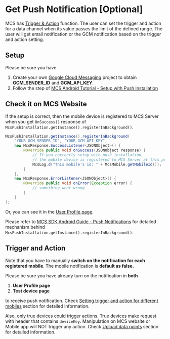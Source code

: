 # Get Push Notification [Optional]

MCS has [Trigger & Action][mcs-tutorial-notif] function. The user can set the trigger and action for a data channel when its value passes the limit of the defined range. The user will get email notification or the GCM notification based on the trigger and action setting. 

## Setup

Please be sure you have 

1. Create your own [Google Cloud Messaging][gcm] project to obtain **GCM_SENDER_ID** and **GCM_API_KEY**.
2. Follow the step of [MCS Android Tutorial - Setup with Push Installation][sdk-github-push]

## Check it on MCS Website

If the setup is correct, then the mobile device is registered to MCS Server when you get `OnSuccess()` response of `McsPushInstallation.getInstance().registerInBackground()`.

```java
McsPushInstallation.getInstance().registerInBackground(
    "YOUR_GCM_SENDER_ID", "YOUR_GCM_API_KEY",
    new McsResponse.SuccessListener<JSONObject>() {
        @Override public void onSuccess(JSONObject response) {
            // If you correctly setup with push installation, 
            // the mobile device is registered to MCS Server at this point.
            McsLog.d("This mobile's id: " + McsMobile.getMobileId());
        }
    },
    new McsResponse.ErrorListener<JSONObject>() {
        @Override public void onError(Exception error) {
            // something went wrong
        }
    }
);
```

Or, you can see it in the [User Profile page][mcs-profile].

Please refer to [MCS SDK Android Guide - Push Notifications][guide-notif] for detailed mechanism behind `McsPushInstallation.getInstance().registerInBackground()`.

## Trigger and Action

Note that you have to manually **switch on the notification for each registered mobile**. The mobile notification is **default as false.**

Please be sure you have already turn on the notification in **both**

1. **User Profile page**
2. **Test device page**

to receive push notification. Check [Setting trigger and action for different mobiles][mcs-tutorial-notif] section for detailed information.

Also, only true devices could trigger actions. True devices make request with header that contains `deviceKey`. Manipulation on MCS website or Mobile app will NOT trigger any action. Check [Upload data points][mcs-api] section for detailed information.


[mcs-api]: https://mcs.mediatek.com/resources/latest/api_references/
[mcs-tutorial-notif]: https://mcs.mediatek.com/resources/latest/tutorial/setting_notification
[mcs-profile]: https://mcs.mediatek.com/v2console/console/profile

[sdk-github-push]: https://github.com/Mediatek-Cloud/mcs-sdk-android#b-setup-with-push-installation
[guide-notif]: https://mtk-mcs.gitbooks.io/mcs-sdk-android-guide/content/push_notifications.html

[gcm]: https://developers.google.com/cloud-messaging/